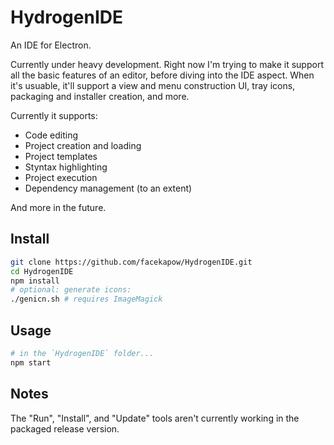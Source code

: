 # HydrogenIDE
An IDE for Electron.

Currently under heavy development. Right now I'm trying to make it support all the basic features of an editor, before diving into the IDE aspect. When it's usuable, it'll support a view and menu construction UI, tray icons, packaging and installer creation, and more.

Currently it supports:
 * Code editing
 * Project creation and loading
 * Project templates
 * Styntax highlighting
 * Project execution
 * Dependency management (to an extent)

And more in the future.

## Install
```bash
git clone https://github.com/facekapow/HydrogenIDE.git
cd HydrogenIDE
npm install
# optional: generate icons:
./genicn.sh # requires ImageMagick
```

## Usage
```bash
# in the `HydrogenIDE` folder...
npm start
```
## Notes
The "Run", "Install", and "Update" tools aren't currently working in the packaged release version.
